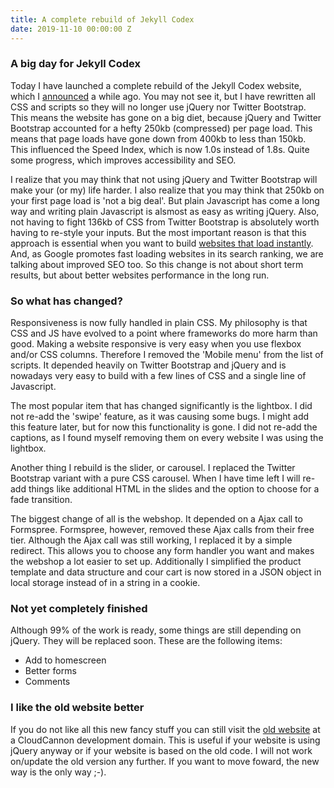 ```yaml
---
title: A complete rebuild of Jekyll Codex
date: 2019-11-10 00:00:00 Z
---
```


### A big day for Jekyll Codex

Today I have launched a complete rebuild of the Jekyll Codex website, which I [announced](/blog/ditching-jquery-and-twitter-bootstrap/) a while ago. You may not see it, but I have rewritten all CSS and scripts so they will no longer use jQuery nor Twitter Bootstrap. This means the website has gone on a big diet, because jQuery and Twitter Bootstrap accounted for a hefty 250kb (compressed) per page load. This means that page loads have gone down from 400kb to less than 150kb. This influenced the Speed Index, which is now 1.0s instead of 1.8s. Quite some progress, which improves accessibility and SEO.

I realize that you may think that not using jQuery and Twitter Bootstrap will make your (or my) life harder. I also realize that you may think that 250kb on your first page load is 'not a big deal'. But plain Javascript has come a long way and writing plain Javascript is alsmost as easy as writing jQuery. Also, not having to fight 136kb of CSS from Twitter Bootstrap is absolutely worth having to re-style your inputs. But the most important reason is that this approach is essential when you want to build [websites that load instantly](https://www.usecue.com/blog/websites-that-load-instantly/). And, as Google promotes fast loading websites in its search ranking, we are talking about improved SEO too. So this change is not about short term results, but about better websites performance in the long run.

### So what has changed? 

Responsiveness is now fully handled in plain CSS. My philosophy is that CSS and JS have evolved to a point where frameworks do more harm than good. Making a website responsive is very easy when you use flexbox and/or CSS columns. Therefore I removed the 'Mobile menu' from the list of scripts. It depended heavily on Twitter Bootstrap and jQuery and is nowadays very easy to build with a few lines of CSS and a single line of Javascript.

The most popular item that has changed significantly is the lightbox. I did not re-add the 'swipe' feature, as it was causing some bugs. I might add this feature later, but for now this functionality is gone. I did not re-add the captions, as I found myself removing them on every website I was using the lightbox. 

Another thing I rebuild is the slider, or carousel. I replaced the Twitter Bootstrap variant with a pure CSS carousel. When I have time left I will re-add things like additional HTML in the slides and the option to choose for a fade transition. 

The biggest change of all is the webshop. It depended on a Ajax call to Formspree. Formspree, however, removed these Ajax calls from their free tier. Although the Ajax call was still working, I replaced it by a simple redirect. This allows you to choose any form handler you want and makes the webshop a lot easier to set up. Additionally I simplified the product template and data structure and cour cart is now stored in a JSON object in local storage instead of in a string in a cookie.

### Not yet completely finished

Although 99% of the work is ready, some things are still depending on jQuery. They will be replaced soon. These are the following items:

- Add to homescreen
- Better forms
- Comments

### I like the old website better

If you do not like all this new fancy stuff you can still visit the [old website](https://fresh-butterfly.cloudvent.net) at a CloudCannon development domain. This is useful if your website is using jQuery anyway or if your website is based on the old code. I will not work on/update the old version any further. If you want to move foward, the new way is the only way ;-).
